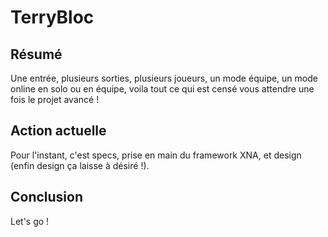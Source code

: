 # TerryBloc #

## Résumé ##
Une entrée, plusieurs sorties, plusieurs joueurs, un mode équipe, un mode online en solo ou en équipe, voila tout ce qui est censé vous attendre une fois le projet avancé !

## Action actuelle ##
Pour l'instant, c'est specs, prise en main du framework XNA, et design (enfin design ça laisse à désiré !).

## Conclusion ##
Let's go !